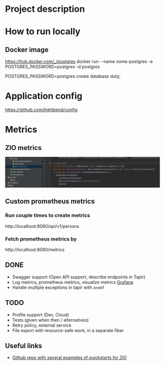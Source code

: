 
# Project description

# How to run locally

## Docker image

https://hub.docker.com/_/postgres
docker run --name some-postgres -e POSTGRES_PASSWORD=postgres -d postgres

POSTGRES_PASSWORD=postgres
create database duty;

# Application config
https://github.com/lightbend/config

# Metrics
## ZIO metrics
![img.png](img.png)

## Custom prometheus metrics

### Run couple times to create metrics
http://localhost:8080/api/v1/persons

### Fetch prometheus metrics by
http://localhost:8080/metrics


## DONE
* Swagger support (Open API support, describe endpoints in Tapir)
* Log metrics, prometheus metrics, visualize metrics [Grafana](https://zio.github.io/zio-zmx/docs/metrics/metrics_prometheus)
* Handle multiple exceptions in tapir with `oneOf` 

## TODO
* Profile support (Dev, Cloud)
* Tests (given when then / alternatives) 
* Retry policy, external service
* File export with resource-safe work, in a separate fiber

## Useful links
* [Github repo with several examples of quickstarts for ZIO](https://github.com/zio/zio-quickstarts)